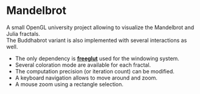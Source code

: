 # **Mandelbrot**

A small OpenGL university project allowing to visualize the Mandelbrot and Julia fractals.  
The Buddhabrot variant is also implemented with several interactions as well.  

* The only dependency is [**freeglut**](http://freeglut.sourceforge.net/) used for the windowing system.
* Several coloration mode are available for each fractal.
* The computation precision (or iteration count) can be modified.
* A keyboard navigation allows to move around and zoom.
* A mouse zoom using a rectangle selection.